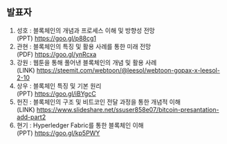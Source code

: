 ## 발표자
1. 성호 : 블록체인의 개념과 프로세스 이해 및 방향성 전망  
   (PPT) https://goo.gl/p88cg1 
2. 관현 : 블록체인의 특징 및 활용 사례를 통한 미래 전망  
   (PDF) https://goo.gl/ynRcxa
3. 강원 : 웹툰을 통해 풀어낸 블록체인의 개념 및 활용 사례   
   (LINK) https://steemit.com/webtoon/@leesol/webtoon-gopax-x-leesol-2-10 
4. 상우 : 블록체인 특징 및 기본 원리  
   (PPT) https://goo.gl/iBYgcC 
5. 헌진 : 블록체인의 구조 및 비트코인 전달 과정을 통한 개념적 이해    
   (LINK) https://www.slideshare.net/ssuser858e07/bitcoin-presantation-add-part2 
6. 현기 : Hyperledger Fabric를 통한 블록체인 이해   
   (PPT) https://goo.gl/kp5PWY 
